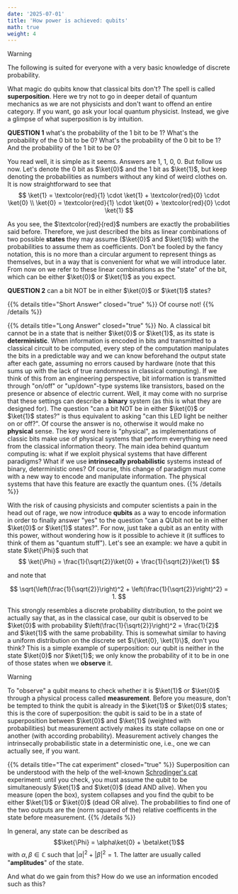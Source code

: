 ```yaml
---
date: '2025-07-01'
title: 'How power is achieved: qubits'
math: true
weight: 4
---
```




>[!WARNING]
> The following is suited for everyone with a very basic knowledge of discrete probability.

 What magic do qubits know that classical bits don't? The spell is called $\textbf{superposition}$. Here we try not to go in deeper detail of quantum mechanics as we are not physicists and don't want to offend an entire category. If you want, go ask your local quantum physicist. Instead, we give a glimpse of what superposition is by intuition.


$\textbf{QUESTION 1}$
what's the probability of the 1 bit to be 1? What's the probability of the 0 bit to be 0? What's the probability of the 0 bit to be 1? And the probability of the 1 bit to be 0?

You read well, it is simple as it seems. Answers are 1, 1, 0, 0. But follow us now. Let's denote the 0 bit as $\ket{0}$ and the 1 bit as $\ket{1}$, but keep denoting the probabilities as numbers without any kind of weird clothes on. It is now straightforward to see that 
$$
\ket{1} = \textcolor{red}{1} \cdot \ket{1} + \textcolor{red}{0} \cdot \ket{0}  \\ 
\ket{0} = \textcolor{red}{1} \cdot \ket{0} + \textcolor{red}{0} \cdot \ket{1}  
$$

As you see, the $\textcolor{red}{red}$ numbers are exactly the probabilities said before. Therefore, we just described the bits as linear combinations of two possible $\textbf{states}$ they may assume ($\ket{0}$ and $\ket{1}$) with the probabilities to assume them as coefficients.
Don't be fooled by the fancy notation, this is no more than a circular argument to represent things as themselves, but in a way that is convenient for what we will introduce later. From now on we refer to these linear combinations as the "state" of the bit, which can be either $\ket{0}$ or $\ket{1}$ as you expect.

$\textbf{QUESTION 2}$
can a bit NOT be in either $\ket{0}$ or $\ket{1}$ states?

{{% details title="Short Answer" closed="true" %}}
Of course not!
{{% /details %}}

{{% details title="Long Answer" closed="true" %}}
No. A classical bit cannot be in a state that is neither $\ket{0}$ or $\ket{1}$, as its state is $\textbf{deterministic}$. When information is encoded in bits and transmitted to a classical circuit to be computed, every step of the computation manipulates the bits in a predictable way and we can know beforehand the output state after each gate, assuming no errors caused by hardware (note that this sums up with the lack of true randomness in classical computing). If we think of this from an engineering perspective, bit information is transmitted through "on/off" or "up/down"-type systems like transistors, based on the presence or absence of electric current. Well, it may come with no surprise that these settings can describe a $\textbf{binary}$ system (as this is what they are designed for). The question "can a bit NOT be in either $\ket{0}$ or $\ket{1}$ states?" is thus equivalent to asking "can this LED light be neither on or off?". Of course the answer is no, otherwise it would make no $\textbf{physical}$ sense. The key word here is "physical", as implementations of classic bits make use of physical systems that perform everything we need from the classical information theory. The main idea behind quantum computing is: what if we exploit physical systems that have different paradigms? What if we use $\textbf{intrinsecally probabilistic}$ systems instead of binary, deterministic ones? Of course, this change of paradigm must come with a new way to encode and manipulate information. The physical systems that have this feature are exactly the quantum ones.
{{% /details %}}

 With the risk of causing physicists and computer scientists a pain in the head out of rage, we now introduce $\textbf{qubits}$ as a way to encode information in order to finally answer "yes" to the question "can a QUbit not be in either $\ket{0}$ or $\ket{1}$ states?". For now, just take a qubit as an entity with this power, without wondering how is it possible to achieve it (it suffices to think of them as "quantum stuff"). Let's see an example: we have a qubit in state $\ket{\Phi}$ such that
$$
\ket{\Phi} = \frac{1}{\sqrt{2}}\ket{0} + \frac{1}{\sqrt{2}}\ket{1}
$$

and note that 

$$
\sqrt{\left(\frac{1}{\sqrt{2}}\right)^2 + \left(\frac{1}{\sqrt{2}}\right)^2} = 1.
$$

This strongly resembles a discrete probability distribution, to the point we actually say that, as in the classical case, our qubit is observed to be $\ket{0}$ with probability $\left(\frac{1}{\sqrt{2}}\right)^2 = \frac{1}{2}$ and $\ket{1}$ with  the same probability. This is somewhat similar to having a uniform distribution on the discrete set $\{\ket{0}, \ket{1}\}$, don't you think? This is a simple example of superposition: our qubit is neither in the state $\ket{0}$ nor $\ket{1}$; we only know the probability of it to be in one of those states when we $\textbf{observe}$ it.
>[!WARNING]
>To "observe" a qubit means to check whether it is $\ket{1}$ or $\ket{0}$ through a physical process called $\textbf{measurement}$. Before you measure, don't be tempted to think the qubit is already in the $\ket{1}$ or $\ket{0}$ states; this is the core of superposition: the qubit is said to be in a state of superposition between $\ket{0}$ and $\ket{1}$ (weighted with probabilities) but measurement actively makes its state collapse on one or another (with according probability). Measurement actively changes the intrinsecally probabilistic state in a deterministic one, i.e., one we can actually see, if you want.

{{% details title="The cat experiment" closed="true" %}}
Superposition can be understood with the help of the well-known [Schrodinger's cat](https://en.wikipedia.org/wiki/Schr%C3%B6dinger's_cat) experiment: until you check, you must assume the qubit to be simultaneously $\ket{1}$ and $\ket{0}$ (dead AND alive). When you measure (open the box), system collapses and you find the qubit to be either $\ket{1}$ or $\ket{0}$ (dead OR alive). The probabilities to find one of the two outputs are the (norm squared of the) relative coefficents in the state before measurement.
{{% /details %}}


  In general, any state can be described as $$\ket{\Phi} = \alpha\ket{0} + \beta\ket{1}$$ with $\alpha, \beta \in \mathbb{C}$ such that $|\alpha|^2 + |\beta|^2 =1$. The latter are usually called "$\textbf{amplitudes}$" of the state.



 And what do we gain from this? How do we use an information encoded such as this?